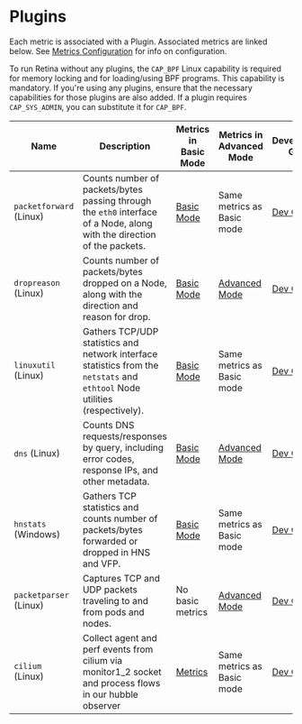 # Plugins

Each metric is associated with a Plugin.
Associated metrics are linked below.
See [Metrics Configuration](../configuration.md) for info on configuration.

To run Retina without any plugins, the `CAP_BPF` Linux capability is required for memory locking and for loading/using BPF programs. This capability is mandatory. If you're using any plugins, ensure that the necessary capabilities for those plugins are also added. If a plugin requires `CAP_SYS_ADMIN`, you can substitute it for `CAP_BPF`.

| Name                    | Description                                                                                                                  | Metrics in Basic Mode                                  | Metrics in Advanced Mode                                  | Development Guide               |
| ----------------------- | ---------------------------------------------------------------------------------------------------------------------------- | ------------------------------------------------------ | --------------------------------------------------------- | ------------------------------- |
| `packetforward` (Linux) | Counts number of packets/bytes passing through the `eth0` interface of a Node, along with the direction of the packets.      | [Basic Mode](../modes/basic.md#plugin-packetforward-linux)   | Same metrics as Basic mode                                | [Dev Guide](./Linux/packetforward.md) |
| `dropreason` (Linux)    | Counts number of packets/bytes dropped on a Node, along with the direction and reason for drop.                              | [Basic Mode](../modes/basic.md#plugin-dropreason-linux)      | [Advanced Mode](../modes/advanced.md#plugin-dropreason-linux)   | [Dev Guide](./Linux/dropreason.md)    |
| `linuxutil` (Linux)     | Gathers TCP/UDP statistics and network interface statistics from the `netstats` and `ethtool` Node utilities (respectively). | [Basic Mode](../modes/basic.md#plugin-linuxutil-linux)       | Same metrics as Basic mode                                | [Dev Guide](./Linux/linuxutil.md)     |
| `dns` (Linux)           | Counts DNS requests/responses by query, including error codes, response IPs, and other metadata.                             | [Basic Mode](../modes/basic.md#plugin-dns-linux)             | [Advanced Mode](../modes/advanced.md#plugin-dns-linux)          | [Dev Guide](./Linux/dns.md)           |
| `hnstats` (Windows)     | Gathers TCP statistics and counts number of packets/bytes forwarded or dropped in HNS and VFP.                               | [Basic Mode](../modes/basic.md#plugin-hnsstats-windows)      | Same metrics as Basic mode                                | [Dev Guide](./Windows/hnsstats.md)      |
| `packetparser` (Linux)  | Captures TCP and UDP packets traveling to and from pods and nodes.                | No basic metrics                                       | [Advanced Mode](../modes/advanced.md#plugin-packetparser-linux) | [Dev Guide](./Linux/packetparser.md)  |
| `cilium` (Linux) | Collect agent and perf events from cilium via monitor1_2 socket and process flows in our hubble observer | [Metrics](./Linux/ciliumeventobserver.md#metrics) | Same metrics as Basic mode | [Dev Guide](./Linux/ciliumeventobserver.md) |
